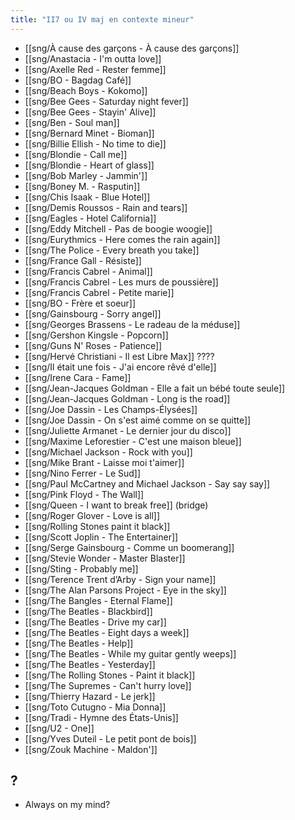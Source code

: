 ```yaml
---
title: "II7 ou IV maj en contexte mineur"
---
```


- [[sng/À cause des garçons - À cause des garçons]]
- [[sng/Anastacia - I'm outta love]]
- [[sng/Axelle Red - Rester femme]]
- [[sng/BO - Bagdag Café]]
- [[sng/Beach Boys - Kokomo]]
- [[sng/Bee Gees - Saturday night fever]]
- [[sng/Bee Gees - Stayin' Alive]]
- [[sng/Ben - Soul man]]
- [[sng/Bernard Minet - Bioman]]
- [[sng/Billie Ellish - No time to die]]
- [[sng/Blondie - Call me]]
- [[sng/Blondie - Heart of glass]]
- [[sng/Bob Marley - Jammin']]
- [[sng/Boney M. - Rasputin]]
- [[sng/Chis Isaak - Blue Hotel]]
- [[sng/Demis Roussos - Rain and tears]]
- [[sng/Eagles - Hotel California]]
- [[sng/Eddy Mitchell - Pas de boogie woogie]]
- [[sng/Eurythmics - Here comes the rain again]]
- [[sng/The Police - Every breath you take]]
- [[sng/France Gall - Résiste]]
- [[sng/Francis Cabrel - Animal]]
- [[sng/Francis Cabrel - Les murs de poussière]]
- [[sng/Francis Cabrel - Petite marie]]
- [[sng/BO - Frère et soeur]]
- [[sng/Gainsbourg - Sorry angel]]
- [[sng/Georges Brassens - Le radeau de la méduse]]
- [[sng/Gershon Kingsle - Popcorn]]
- [[sng/Guns N' Roses - Patience]]
- [[sng/Hervé Christiani - Il est Libre Max]] ????
- [[sng/Il était une fois - J'ai encore rêvé d'elle]]
- [[sng/Irene Cara - Fame]]
- [[sng/Jean-Jacques Goldman - Elle a fait un bébé toute seule]]
- [[sng/Jean-Jacques Goldman - Long is the road]]
- [[sng/Joe Dassin - Les Champs-Élysées]]
- [[sng/Joe Dassin - On s'est aimé comme on se quitte]]
- [[sng/Juliette Armanet - Le dernier jour du disco]]
- [[sng/Maxime Leforestier - C'est une maison bleue]]
- [[sng/Michael Jackson - Rock with you]]
- [[sng/Mike Brant - Laisse moi t'aimer]]
- [[sng/Nino Ferrer - Le Sud]]
- [[sng/Paul McCartney and Michael Jackson - Say say say]]
- [[sng/Pink Floyd - The Wall]]
- [[sng/Queen - I want to break free]] (bridge)
- [[sng/Roger Glover - Love is all]]
- [[sng/Rolling Stones paint it black]]
- [[sng/Scott Joplin - The Entertainer]]
- [[sng/Serge Gainsbourg - Comme un boomerang]]
- [[sng/Stevie Wonder - Master Blaster]]
- [[sng/Sting - Probably me]]
- [[sng/Terence Trent d’Arby - Sign your name]]
- [[sng/The Alan Parsons Project - Eye in the sky]]
- [[sng/The Bangles - Eternal Flame]]
- [[sng/The Beatles - Blackbird]]
- [[sng/The Beatles - Drive my car]]
- [[sng/The Beatles - Eight days a week]]
- [[sng/The Beatles - Help]]
- [[sng/The Beatles - While my guitar gently weeps]]
- [[sng/The Beatles - Yesterday]]
- [[sng/The Rolling Stones - Paint it black]]
- [[sng/The Supremes - Can't hurry love]]
- [[sng/Thierry Hazard - Le jerk]]
- [[sng/Toto Cutugno - Mia Donna]]
- [[sng/Tradi - Hymne des États-Unis]]
- [[sng/U2 - One]]
- [[sng/Yves Duteil - Le petit pont de bois]]
- [[sng/Zouk Machine - Maldon']]

## ?

- Always on my mind?
